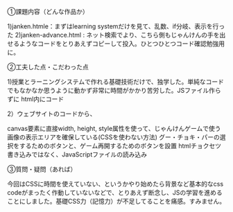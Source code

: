①課題内容（どんな作品か）

1)janken.htmle：まずはlearning systemだけを見て、乱数、if分岐、表示を行った
2)janken-advance.html : ネット検索でより、こちら側もじゃんけんの手を出せるようなコードをとりあえずコピーして投入。ひとつひとつコード確認勉強用に。


②工夫した点・こだわった点

1)授業とラーニングシステムで作れる基礎技術だけで、独学した。単純なコードでもなかなか思うように動かず非常に時間がかかり苦労した。JSファイル作らずに html内にコード

2）ウェブサイトのコードから、

canvas要素に直接width, height, style属性を使って、じゃんけんゲームで使う画像の表示エリアを確保している(CSSを使わない方法)
グー・チョキ・パーの選択をするためのボタンと、ゲーム再開するためのボタンを設置
htmlチョクセツ書き込みではなく、JavaScriptファイルの読み込み


③質問・疑問（あれば）

今回はCSSに時間を使えていない、というかやり始めたら背景など基本的なcss codeがまったく作動していないなどで、とりあえず断念し、JSの学習を進めることにしました。基礎CSS力（記憶力）が不足してることを痛感。すみません。
